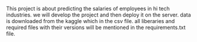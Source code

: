 This project is about predicting the salaries of employees in hi tech industries. we will develop the project and then deploy it on the server.
data is downloaded from the kaggle  which in the csv file.
all liberaries and required files with their versions will be mentioned in the requirements.txt file.
